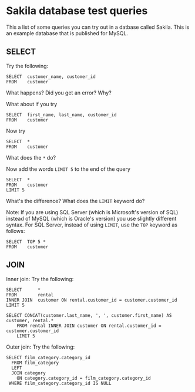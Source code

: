 # Sakila database test queries

This a list of some queries you can try out in a datbase called Sakila.
This is an example database that is published for MySQL.

## SELECT

Try the following:

```
SELECT  customer_name, customer_id
FROM    customer
```

What happens? Did you get an error? Why?

What about if you try
```
SELECT  first_name, last_name, customer_id
FROM    customer
```

Now try

```
SELECT  *
FROM    customer
```
What does the `*` do?

Now add the words `LIMIT 5` to the end of the query

```
SELECT  *
FROM    customer
LIMIT 5
```
What's the difference?
What does the `LIMIT` keyword do?

Note: If you are using SQL Server (which is Microsoft's version of SQL) instead of MySQL (which is Oracle's version) you use slightly different syntax. For SQL Server, instead of using `LIMIT`, use the `TOP` keyword as follows:
```
SELECT  TOP 5 *
FROM    customer
```

## JOIN

Inner join: Try the following:

```
SELECT      *
FROM        rental
INNER JOIN  customer ON rental.customer_id = customer.customer_id
LIMIT 5
```

```
SELECT CONCAT(customer.last_name, ', ', customer.first_name) AS customer, rental.*
    FROM rental INNER JOIN customer ON rental.customer_id = customer.customer_id
    LIMIT 5
```

Outer join: Try the following:

```
SELECT film_category.category_id  
  FROM film_category
  LEFT
  JOIN category
    ON category.category_id = film_category.category_id
 WHERE film_category.category_id IS NULL
 ```

